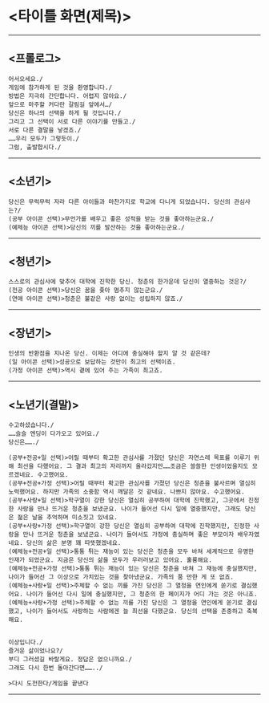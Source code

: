 # <타이틀 화면(제목)>

---

## <프롤로그>

    어서오세요./
    게임에 참가하게 된 것을 환영합니다./
    방법은 지극히 간단합니다. 어렵지 않아요./
    앞으로 마주할 커다란 갈림길 앞에서…/
    당신은 하나의 선택을 하게 될 것입니다./
    그리고 그 선택이 서로 다른 이야기를 만들고./
    서로 다른 결말을 낳겠죠./
    ……우리 모두가 그렇듯이./
    그럼, 출발합시다./

---

## <소년기>

    당신은 무럭무럭 자라 다른 아이들과 마찬가지로 학교에 다니게 되었습니다. 당신의 관심사는?/
    (공부 아이콘 선택)>무언가를 배우고 좋은 성적을 받는 것을 좋아하는군요./
    (예체능 아이콘 선택)>당신의 끼를 발산하는 것을 좋아하는군요./

---

## <청년기>

    스스로의 관심사에 맞추어 대학에 진학한 당신. 청춘의 한가운데 당신이 열중하는 것은?/
    (전공 아이콘 선택)>당신은 꿈을 좇아 멈추지 않는군요./
    (연애 아이콘 선택)>청춘은 불같은 사랑 없이는 성립하지 않죠./

---

## <장년기>

    인생의 반환점을 지나온 당신. 이제는 어디에 충실해야 할지 알 것 같은데?
    (일 아이콘 선택)>성공으로 보답하는 것만이 최고의 선택이죠.
    (가정 아이콘 선택)>역시 곁에 있어 주는 가족이 최고죠.

---

## <노년기(결말)>

    수고하셨습니다./
    ……슬슬 엔딩이 다가오고 있어요./
    당신은……./

    (공부+전공+일 선택)>어릴 때부터 확고한 관심사를 가졌던 당신은 자연스레 목표를 이루기 위해 최선을 다했어요. 그 결과 최고의 자리까지 올라갔지만……조금은 쓸쓸한 인생이었을지도 모르겠네요. 수고했어요.
    (공부+전공+가정 선택)>어릴 때부터 확고한 관심사를 가졌던 당신은 청춘을 불사르며 열심히 노력했어요. 하지만 가족의 소중함 역시 깨달은 것 같네요. 나쁘지 않아요. 수고했어요.
    (공부+사랑+일 선택)>학구열이 강한 당신은 열심히 공부하여 대학에 진학했고, 그곳에서 진정한 사랑을 만나 뜨거운 청춘을 보냈군요. 나이가 들어선 다시 일에 열중했지만, 그래도 당신은 젊은 날을 추억하며 미소짓고 있네요.
    (공부+사랑+가정 선택)>학구열이 강한 당신은 열심히 공부하여 대학에 진학했지만, 진정한 사랑을 만나 뜨거운 청춘을 보냈군요. 나이가 들어서도 가정에 충실하며 좋은 부모이자 배우자였네요. 당신의 삶은 분명 꽤 따뜻했겠네요.
    (예체능+전공+일 선택)>통통 튀는 재능이 있는 당신은 청춘을 모두 바쳐 세계적으로 유명한 인재가 되었군요. 지금은 당신의 삶을 모두가 우러러보고 있어요. 훌륭해요.
    (예체능+전공+가정 선택)>통통 튀는 재능이 있는 당신은 청춘을 바쳐 그 재능에 충실했지만, 나이가 들어선 그 이상으로 가치있는 것을 찾아냈군요. 가족의 품 만한 게 또 없죠.
    (예체능+사랑+일 선택)>주체할 수 없는 끼를 가진 당신은 그 열정을 연인에게 쏟기로 결심했어요. 나이가 들어선 다시 일에 충실했지만, 그 청춘의 한 페이지가 어디 가는 것은 아니죠.
    (예체능+사랑+가정 선택)>주체할 수 없는 끼를 가진 당신은 그 열정을 연인에게 쏟기로 결심했고, 나이가 들어서도 사랑하는 사람에겐 늘 최선을 다했군요. 당신의 선택을 존중하고 축복해요.


    이상입니다./
    즐거운 삶이었나요?/
    부디 그러셨길 바랄게요. 정답은 없으니까요./
    그래도 다시 한번 돌아간다면……../

    >다시 도전한다/게임을 끝낸다

---
